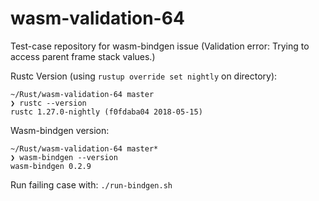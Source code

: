 # wasm-validation-64
Test-case repository for wasm-bindgen issue (Validation error: Trying to access parent frame stack values.)

Rustc Version (using `rustup override set nightly` on directory):
```
~/Rust/wasm-validation-64 master
❯ rustc --version
rustc 1.27.0-nightly (f0fdaba04 2018-05-15)
```

Wasm-bindgen version:
```
~/Rust/wasm-validation-64 master*
❯ wasm-bindgen --version
wasm-bindgen 0.2.9
```

Run failing case with:
`./run-bindgen.sh`
